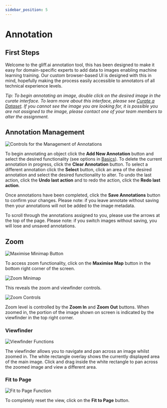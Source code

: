 ```yaml
---
sidebar_position: 5
---
```


# Annotation

## First Steps

Welcome to the gliff.ai annotation tool, this has been designed to make it easy for domain-specific experts to add data to images enabling machine learning training.
Our custom browser-based UI is designed with this in mind, hopefully making the process easily accessible to annotators of all technical experience levels.

_Tip: To begin annotating an image, double click on the desired image in the curate interface. To learn more about this interface, please see [Curate a Dataset](/curatedata). If you cannot see the image you are looking for, it is possible you are not assigned to the image, please contact one of your team members to alter the assignment._

## Annotation Management

![Controls for the Management of Annotations](/img/annotate/annotate_management.png)

To begin annotating an object click the **Add New Annotation** button and select the desired functionality (see options in [Basics](/basics)).
To delete the current annotation in progress, click the **Clear Annotation** button.
To select a different annotation click the **Select** button, click an area of the desired annotation and select the desired functionality to alter.
To undo the last action, click the **Undo last action** and to redo the action, click the **Redo last action**.

Once annotations have been completed, click the **Save Annotations** button to confirm your changes.
Please note: if you leave annotate without saving then your annotations will not be added to the image metadata.

To scroll through the annotations assigned to you, please use the arrows at the top of the page.
Please note: if you switch images without saving, you will lose and unsaved annotations.

## Zoom

![Maximise Minimap Button](/img/annotate/annotate_max_minimap.png)

To access zoom functionality, click on the **Maximise Map** button in the bottom right corner of the screen.

![Zoom Minimap](/img/annotate/annotate_minimap.png)

This reveals the zoom and viewfinder controls.

![Zoom Controls](/img/annotate/annotate_zoom.png)

Zoom level is controlled by the **Zoom In** and **Zoom Out** buttons.
When zoomed in, the portion of the image shown on screen is indicated by the viewfinder in the top right corner.

### Viewfinder

![Viewfinder Functions](/img/annotate/annotate_view.png)

The viewfinder allows you to navigate and pan across an image whilst zoomed in.
The white rectangle overlay shows the currently displayed area of the main image.
Click and drag inside the white rectangle to pan across the zoomed image and view a different area.

### Fit to Page

![Fit to Page Function](/img/annotate/annotate_fit.png)

To completely reset the view, click on the **Fit to Page** button.
